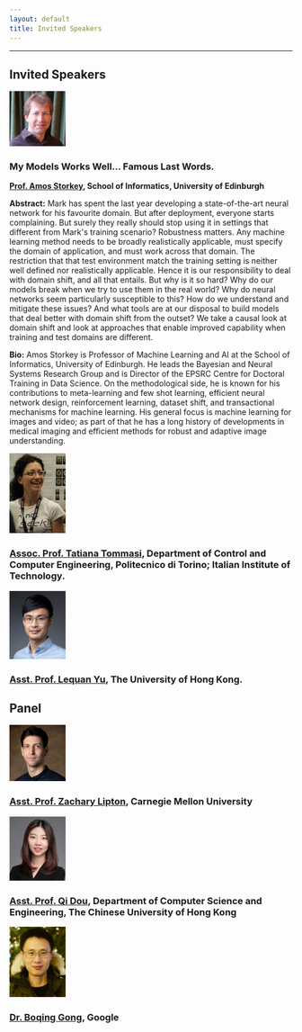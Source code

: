 ```yaml
---
layout: default
title: Invited Speakers
---
```

---

## Invited Speakers

<!--- <img src="images/David.jpeg" alt="jeff" width="100"/>  

[David Lopez-Paz](http://lopezpaz.org/), Research Scientist at Meta AI Research

-->

<img src="images/amos.jpg" alt="Amos" width="100"/>  

### My Models Works Well… Famous Last Words.

**[Prof. Amos Storkey](https://homepages.inf.ed.ac.uk/amos/), School of Informatics, University of Edinburgh**

**Abstract:** Mark has spent the last year developing a state-of-the-art neural network for his favourite domain. But after deployment, everyone starts complaining. But surely they really should stop using it in settings that different from Mark's training scenario? Robustness matters. Any machine learning method needs to be broadly realistically applicable, must specify the domain of application, and must work across that domain. The restriction that that test environment match the training setting is neither well defined nor realistically applicable. Hence it is our responsibility to deal with domain shift, and all that entails. But why is it so hard? Why do our models break when we try to use them in the real world? Why do neural networks seem particularly susceptible to this? How do we understand and mitigate these issues? And what tools are at our disposal to build models that deal better with domain shift from the outset? We take a causal look at domain shift and look at approaches that enable improved capability when training and test domains are different.

**Bio:** Amos Storkey is Professor of Machine Learning and AI at the School of Informatics, University of Edinburgh. He leads the Bayesian and Neural Systems Research Group and is Director of the EPSRC Centre for Doctoral Training in Data Science. On the methodological side, he is known for his contributions to meta-learning and few shot learning, efficient neural network design, reinforcement learning, dataset shift, and transactional mechanisms for machine learning. His general focus is machine learning for images and video; as part of that he has a long history of developments in medical imaging and efficient methods for robust and adaptive image understanding.

<img src="images/Tatiana.png" alt="Tatiana" width="100"/>  

### [Assoc. Prof. Tatiana Tommasi](http://www.tatianatommasi.com), Department of Control and Computer Engineering, Politecnico di Torino; Italian Institute of Technology.


<img src="images/lequan_new_crop.jpeg" alt="Lequan" width="100"/>  

### [Asst. Prof. Lequan Yu](https://yulequan.github.io), The University of Hong Kong. 


## Panel

<img src="images/zlipton.jpeg" alt="jeff" width="100"/>  

### [Asst. Prof. Zachary Lipton](https://www.zacharylipton.com), Carnegie Mellon University 



<img src="images/QD.png" alt="joe" width="100"/>  

### [Asst. Prof. Qi Dou](https://www.cse.cuhk.edu.hk/~qdou/), Department of Computer Science and Engineering, The Chinese University of Hong Kong


<img src="images/boqinggong.jpeg" alt="amy" width="100"/>  

### [Dr. Boqing Gong](http://boqinggong.info), Google

